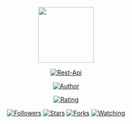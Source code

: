 <p align="center">
<img src="https://avatars.githubusercontent.com/u/85196372?v=4" width="128" height="128"/>
</p>
<p align="center">
<a href="#"><img title="Rest-Api" src="https://img.shields.io/badge/Whatsapp bot Multi device-green?colorA=%23ff0000&colorB=%23017e40&style=for-the-badge"></a>
</p>
<p align="center">
<a href="https://github.com/inirey"><img title="Author" src="https://img.shields.io/badge/AUTHOR-SEKHA-orange.svg?style=for-the-badge&logo=github"></a>
</p>
<p align="center">
<a href="https://www.codefactor.io/repository/github/inirey/RESTAPI/overview/master"><img title="Rating" src="https://www.codefactor.io/repository/github/inirey/RESTAPI/badge/master"></a>
</p>
<p align="center">
<a href="https://github.com/inirey/followers"><img title="Followers" src="https://img.shields.io/github/followers/inirey?color=blue&style=flat-square"></a>
<a href="https://github.com/inirey/RESTAPI/stargazers/"><img title="Stars" src="https://img.shields.io/github/stars/inirey/whatsapp-bot-MD?color=red&style=flat-square"></a>
<a href="https://github.com/inirey/RESTAPI/network/members"><img title="Forks" src="https://img.shields.io/github/forks/inirey/whatsapp-bot-MD?color=red&style=flat-square"></a>
<a href="https://github.com/inirey/whatsapp-bot-MD/watchers"><img title="Watching" src="https://img.shields.io/github/watchers/inirey/whatsapp-bot-MD?label=Watchers&color=blue&style=flat-square"></a>
</p>
